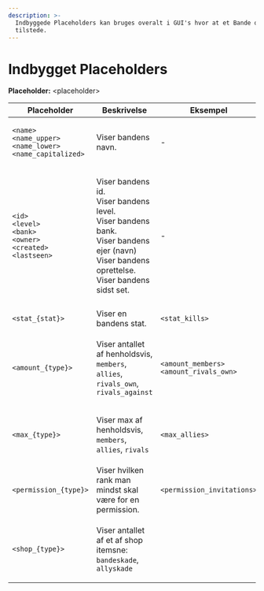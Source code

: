 ```yaml
---
description: >-
  Indbyggede Placeholders kan bruges overalt i GUI's hvor at et Bande objekt er
  tilstede.
---
```


# Indbygget Placeholders

**Placeholder:** \<placeholder>

| Placeholder                                                                                                                                                                        | Beskrivelse                                                                                                                                                   | Eksempel                                                                           |
| ---------------------------------------------------------------------------------------------------------------------------------------------------------------------------------- | ------------------------------------------------------------------------------------------------------------------------------------------------------------- | ---------------------------------------------------------------------------------- |
| <p><code>&#x3C;name></code><br><code>&#x3C;name_upper></code><br><code>&#x3C;name_lower></code><br><code>&#x3C;name_capitalized></code></p>                                        | Viser bandens navn.                                                                                                                                           | -                                                                                  |
| <p><code>&#x3C;id></code><br><code>&#x3C;level></code><br><code>&#x3C;bank></code><br><code>&#x3C;owner></code><br><code>&#x3C;created></code><br><code>&#x3C;lastseen></code></p> | <p>Viser bandens id.<br>Viser bandens level.<br>Viser bandens bank.<br>Viser bandens ejer (navn)<br>Viser bandens oprettelse.<br>Viser bandens sidst set.</p> | -                                                                                  |
|                                                                                                                                                                                    |                                                                                                                                                               |                                                                                    |
| `<stat_{stat}>`                                                                                                                                                                    | Viser en bandens stat.                                                                                                                                        | `<stat_kills>`                                                                     |
| `<amount_{type}>`                                                                                                                                                                  | <p>Viser antallet af henholdsvis,<br><code>members</code>, <code>allies</code>, <code>rivals_own</code>, <code>rivals_against</code></p>                      | <p><code>&#x3C;amount_members></code><br><code>&#x3C;amount_rivals_own></code></p> |
| `<max_{type}>`                                                                                                                                                                     | <p>Viser max af henholdsvis,<br><code>members</code>, <code>allies</code>, <code>rivals</code></p>                                                            | `<max_allies>`                                                                     |
| `<permission_{type}>`                                                                                                                                                              | Viser hvilken rank man mindst skal være for en permission.                                                                                                    | `<permission_invitations>`                                                         |
| `<shop_{type}>`                                                                                                                                                                    | <p>Viser antallet af et af shop itemsne: <br><code>bandeskade</code>, <code>allyskade</code></p>                                                              |                                                                                    |

